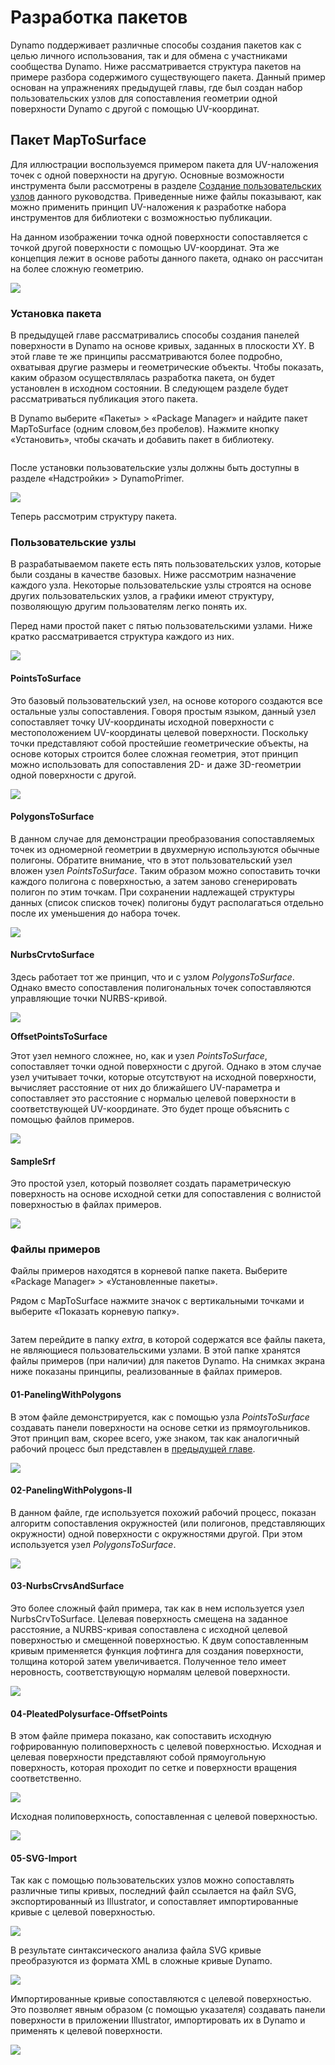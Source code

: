 # Разработка пакетов

Dynamo поддерживает различные способы создания пакетов как с целью личного использования, так и для обмена с участниками сообщества Dynamo. Ниже рассматривается структура пакетов на примере разбора содержимого существующего пакета. Данный пример основан на упражнениях предыдущей главы, где был создан набор пользовательских узлов для сопоставления геометрии одной поверхности Dynamo с другой с помощью UV-координат.

## Пакет MapToSurface

Для иллюстрации воспользуемся примером пакета для UV-наложения точек с одной поверхности на другую. Основные возможности инструмента были рассмотрены в разделе [Создание пользовательских узлов](../6-1\_custom-nodes/2-creating.md) данного руководства. Приведенные ниже файлы показывают, как можно применить принцип UV-наложения к разработке набора инструментов для библиотеки с возможностью публикации.

На данном изображении точка одной поверхности сопоставляется с точкой другой поверхности с помощью UV-координат. Эта же концепция лежит в основе работы данного пакета, однако он рассчитан на более сложную геометрию.

![](../images/6-2/3/uvMap.jpg)

### Установка пакета

В предыдущей главе рассматривались способы создания панелей поверхности в Dynamo на основе кривых, заданных в плоскости XY. В этой главе те же принципы рассматриваются более подробно, охватывая другие размеры и геометрические объекты. Чтобы показать, каким образом осуществлялась разработка пакета, он будет установлен в исходном состоянии. В следующем разделе будет рассматриваться публикация этого пакета.

В Dynamo выберите «Пакеты» > «Package Manager» и найдите пакет MapToSurface (одним словом,без пробелов). Нажмите кнопку «Установить», чтобы скачать и добавить пакет в библиотеку.

<figure><img src="../../.gitbook/assets/map-to-surface-install.png" alt=""><figcaption></figcaption></figure>

После установки пользовательские узлы должны быть доступны в разделе «Надстройки» > DynamoPrimer.

![](<../images/6-2/3/develop package - install package 02 (1) (2) (2).jpg>)

Теперь рассмотрим структуру пакета.

### Пользовательские узлы

В разрабатываемом пакете есть пять пользовательских узлов, которые были созданы в качестве базовых. Ниже рассмотрим назначение каждого узла. Некоторые пользовательские узлы строятся на основе других пользовательских узлов, а графики имеют структуру, позволяющую другим пользователям легко понять их.

Перед нами простой пакет с пятью пользовательскими узлами. Ниже кратко рассматривается структура каждого из них.

![](<../images/6-2/3/develop package - custom nodes 01 (1) (1) (1).jpg>)

#### **PointsToSurface**

Это базовый пользовательский узел, на основе которого создаются все остальные узлы сопоставления. Говоря простым языком, данный узел сопоставляет точку UV-координаты исходной поверхности с местоположением UV-координаты целевой поверхности. Поскольку точки представляют собой простейшие геометрические объекты, на основе которых строится более сложная геометрия, этот принцип можно использовать для сопоставления 2D- и даже 3D-геометрии одной поверхности с другой.

![](../images/6-2/3/developpackage-pointToSurface.jpg)

#### **PolygonsToSurface**

В данном случае для демонстрации преобразования сопоставляемых точек из одномерной геометрии в двухмерную используются обычные полигоны. Обратите внимание, что в этот пользовательский узел вложен узел _PointsToSurface_. Таким образом можно сопоставить точки каждого полигона с поверхностью, а затем заново сгенерировать полигон по этим точкам. При сохранении надлежащей структуры данных (список списков точек) полигоны будут располагаться отдельно после их уменьшения до набора точек.

![](../images/6-2/3/developpackage-polygonsToSurface.jpg)

#### **NurbsCrvtoSurface**

Здесь работает тот же принцип, что и с узлом _PolygonsToSurface_. Однако вместо сопоставления полигональных точек сопоставляются управляющие точки NURBS-кривой.

![](../images/6-2/3/developpackage-nurbsCrvtoSurface.jpg)

**OffsetPointsToSurface**

Этот узел немного сложнее, но, как и узел _PointsToSurface_, сопоставляет точки одной поверхности с другой. Однако в этом случае узел учитывает точки, которые отсутствуют на исходной поверхности, вычисляет расстояние от них до ближайшего UV-параметра и сопоставляет это расстояние с нормалью целевой поверхности в соответствующей UV-координате. Это будет проще объяснить с помощью файлов примеров.

![](../images/6-2/3/developpackage-OffsetPointsToSurface.jpg)

#### **SampleSrf**

Это простой узел, который позволяет создать параметрическую поверхность на основе исходной сетки для сопоставления с волнистой поверхностью в файлах примеров.

![](../images/6-2/3/developpackage-sampleSrf.jpg)

### Файлы примеров

Файлы примеров находятся в корневой папке пакета. Выберите «Package Manager» > «Установленные пакеты».

Рядом с MapToSurface нажмите значок с вертикальными точками и выберите «Показать корневую папку».

<figure><img src="../../.gitbook/assets/show-root-directory.png" alt=""><figcaption></figcaption></figure>

Затем перейдите в папку _extra_, в которой содержатся все файлы пакета, не являющиеся пользовательскими узлами. В этой папке хранятся файлы примеров (при наличии) для пакетов Dynamo. На снимках экрана ниже показаны принципы, реализованные в файлах примеров.

#### **01-PanelingWithPolygons**

В этом файле демонстрируется, как с помощью узла _PointsToSurface_ создавать панели поверхности на основе сетки из прямоугольников. Этот принцип вам, скорее всего, уже знаком, так как аналогичный рабочий процесс был представлен в [предыдущей главе](../6-1\_custom-nodes/2-creating.md).

![](../images/6-2/3/developpackage-samplefile01.jpg)

#### **02-PanelingWithPolygons-II**

В данном файле, где используется похожий рабочий процесс, показан алгоритм сопоставления окружностей (или полигонов, представляющих окружности) одной поверхности с окружностями другой. При этом используется узел _PolygonsToSurface_.

![](../images/6-2/3/developpackage-samplefile02.jpg)

#### **03-NurbsCrvsAndSurface**

Это более сложный файл примера, так как в нем используется узел NurbsCrvToSurface. Целевая поверхность смещена на заданное расстояние, а NURBS-кривая сопоставлена с исходной целевой поверхностью и смещенной поверхностью. К двум сопоставленным кривым применяется функция лофтинга для создания поверхности, толщина которой затем увеличивается. Полученное тело имеет неровность, соответствующую нормалям целевой поверхности.

![](../images/6-2/3/developpackage-samplefile03.jpg)

#### **04-PleatedPolysurface-OffsetPoints**

В этом файле примера показано, как сопоставить исходную гофрированную полиповерхность с целевой поверхностью. Исходная и целевая поверхности представляют собой прямоугольную поверхность, которая проходит по сетке и поверхности вращения соответственно.

![](../images/6-2/3/developpackage-samplefile04a.jpg)

Исходная полиповерхность, сопоставленная с целевой поверхностью.

![](../images/6-2/3/developpackage-samplefile04b.jpg)

#### **05-SVG-Import**

Так как с помощью пользовательских узлов можно сопоставлять различные типы кривых, последний файл ссылается на файл SVG, экспортированный из Illustrator, и сопоставляет импортированные кривые с целевой поверхностью.

![](../images/6-2/3/developpackage-samplefile05a.jpg)

В результате синтаксического анализа файла SVG кривые преобразуются из формата XML в сложные кривые Dynamo.

![](../images/6-2/3/developpackage-samplefile05b.jpg)

Импортированные кривые сопоставляются с целевой поверхностью. Это позволяет явным образом (с помощью указателя) создавать панели поверхности в приложении Illustrator, импортировать их в Dynamo и применять к целевой поверхности.

![](../images/6-2/3/developpackage-samplefile05c.jpg)
